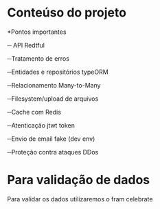 # Conteúso do projeto

\*Pontos importantes

─ API Redtful

─Tratamento de erros

─Entidades e repositórios typeORM

─Relacionamento Many-to-Many

─Filesystem/upload de arquivos

─Cache com Redis

─Atenticação jtwt token

─Envio de email fake (dev env)

─Proteção contra ataques DDos

# Para validação de dados

Para validar os dados utilizaremos o fram celebrate

